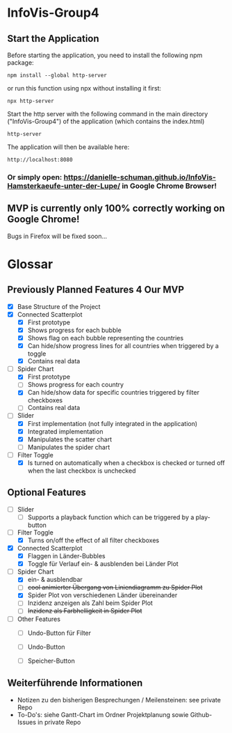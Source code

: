 # InfoVis-Group4
## Start the Application
Before starting the application, you need to install the following npm package:
```batch
npm install --global http-server
```

or run this function using npx without installing it first:
```batch
npx http-server
```

Start the http server with the following command in the main directory ("InfoVis-Group4") of the application (which contains the index.html)
```batch
http-server
```

The application will then be available here:
```
http://localhost:8080
```
### Or simply open: https://danielle-schuman.github.io/InfoVis-Hamsterkaeufe-unter-der-Lupe/ in Google Chrome Browser!

## MVP is currently only 100% correctly working on Google Chrome!
Bugs in Firefox will be fixed soon...

# Glossar
## Previously Planned Features 4 Our MVP
- [x] Base Structure of the Project
- [x] Connected Scatterplot
  - [x] First prototype
  - [x] Shows progress for each bubble
  - [x] Shows flag on each bubble representing the countries
  - [x] Can hide/show progress lines for all countries when triggered by a toggle
  - [x] Contains real data
- [ ] Spider Chart
  - [x] First prototype
  - [ ] Shows progress for each country
  - [x] Can hide/show data for specific countries triggered by filter checkboxes
  - [ ] Contains real data
- [ ] Slider
  - [x] First implementation (not fully integrated in the application)
  - [x] Integrated implementation
  - [x] Manipulates the scatter chart
  - [ ] Manipulates the spider chart
- [ ] Filter Toggle
  - [x] Is turned on automatically when a checkbox is checked or turned off when the last checkbox is unchecked

## Optional Features
- [ ] Slider
  - [ ] Supports a playback function which can be triggered by a play-button
- [ ] Filter Toggle
  - [x] Turns on/off the effect of all filter checkboxes
- [x] Connected Scatterplot
  - [x] Flaggen in Länder-Bubbles
  - [x] Toggle für Verlauf ein- & ausblenden bei Länder Plot
- [ ] Spider Chart
  - [x] ein- & ausblendbar 
  - [ ] ~~cool animierter Übergang von Liniendiagramm zu Spider Plot~~
  - [x] Spider Plot von verschiedenen Länder übereinander
  - [ ] Inzidenz anzeigen als Zahl beim Spider Plot
  - [ ] ~~Inzidenz als Farbhelligkeit in Spider Plot~~
- [ ] Other Features
  - [ ] Undo-Button für Filter
  - [ ] Undo-Button
  - [ ] Speicher-Button




## Weiterführende Informationen
- Notizen zu den bisherigen Besprechungen / Meilensteinen: see private Repo
- To-Do's: siehe Gantt-Chart im Ordner Projektplanung sowie Github-Issues in private Repo
